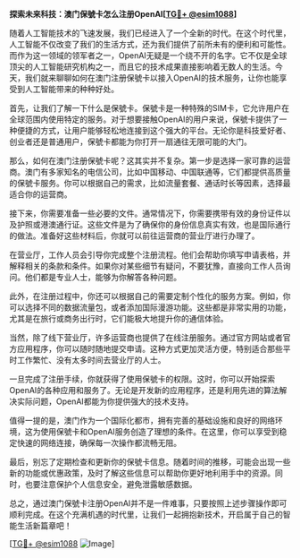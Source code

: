 **探索未来科技：澳门保號卡怎么注册OpenAI[[TG💪+ @esim1088](https://t.me/s/esim1088)]**

随着人工智能技术的飞速发展，我们已经进入了一个全新的时代。在这个时代里，人工智能不仅改变了我们的生活方式，还为我们提供了前所未有的便利和可能性。而作为这一领域的领军者之一，OpenAI无疑是一个绕不开的名字。它不仅是全球顶尖的人工智能研究机构之一，而且它的技术成果直接影响着无数人的生活。今天，我们就来聊聊如何在澳门注册保號卡以接入OpenAI的技术服务，让你也能享受到人工智能带来的种种好处。

首先，让我们了解一下什么是保號卡。保號卡是一种特殊的SIM卡，它允许用户在全球范围内使用特定的服务。对于想要接触OpenAI的用户来说，保號卡提供了一种便捷的方式，让用户能够轻松地连接到这个强大的平台。无论你是科技爱好者、创业者还是普通用户，保號卡都能为你打开一扇通往无限可能的大门。

那么，如何在澳门注册保號卡呢？这其实并不复杂。第一步是选择一家可靠的运营商。澳门有多家知名的电信公司，比如中国移动、中国联通等，它们都提供高质量的保號卡服务。你可以根据自己的需求，比如流量套餐、通话时长等因素，选择最适合你的运营商。

接下来，你需要准备一些必要的文件。通常情况下，你需要携带有效的身份证件以及护照或港澳通行证。这些文件是为了确保你的身份信息真实有效，也是国际通行的做法。准备好这些材料后，你就可以前往运营商的营业厅进行办理了。

在营业厅，工作人员会引导你完成整个注册流程。他们会帮助你填写申请表格，并解释相关的条款和条件。如果你对某些细节有疑问，不要犹豫，直接向工作人员询问。他们都是专业人士，能够为你解答各种问题。

此外，在注册过程中，你还可以根据自己的需要定制个性化的服务方案。例如，你可以选择不同的数据流量包，或者添加国际漫游功能。这些都是非常实用的功能，尤其是在旅行或商务出行时，它们能极大地提升你的通信体验。

当然，除了线下营业厅，许多运营商也提供了在线注册服务。通过官方网站或者官方应用程序，你可以随时随地提交申请。这种方式更加灵活方便，特别适合那些平时工作繁忙、没有太多时间去营业厅的人士。

一旦完成了注册手续，你就获得了使用保號卡的权限。这时，你可以开始探索OpenAI的各种应用和服务了。无论是开发新的应用程序，还是利用先进的算法解决实际问题，OpenAI都能为你提供强大的技术支持。

值得一提的是，澳门作为一个国际化都市，拥有完善的基础设施和良好的网络环境，这为使用保號卡和OpenAI服务创造了理想的条件。在这里，你可以享受到稳定快速的网络连接，确保每一次操作都流畅无阻。

最后，别忘了定期检查和更新你的保號卡信息。随着时间的推移，可能会出现一些新的功能或优惠政策，及时了解这些信息可以帮助你更好地利用手中的资源。同时，也要注意保护个人信息安全，避免泄露敏感数据。

总之，通过澳门保號卡注册OpenAI并不是一件难事，只要按照上述步骤操作即可顺利完成。在这个充满机遇的时代里，让我们一起拥抱新技术，开启属于自己的智能生活新篇章吧！

[[TG💪+ @esim1088](https://t.me/s/esim1088) ![Image](https://i.postimg.cc/4NQfJmqS/Snipaste-2025-05-13-00-14-12.png)]